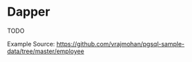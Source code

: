 # Dapper

TODO


Example Source:
https://github.com/vrajmohan/pgsql-sample-data/tree/master/employee